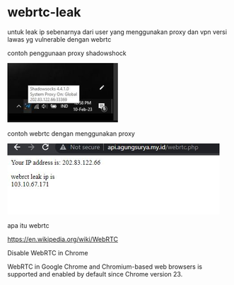 # webrtc-leak

untuk leak ip sebenarnya dari user yang menggunakan proxy dan vpn versi lawas yg vulnerable dengan webrtc

contoh penggunaan proxy shadowshock

![image](https://github.com/agungsoboru/webrtc-leak/blob/main/ss.JPG)

contoh webrtc dengan menggunakan proxy 

![image](https://github.com/agungsoboru/webrtc-leak/blob/main/api.JPG)

apa itu webrtc

https://en.wikipedia.org/wiki/WebRTC

Disable WebRTC in Chrome

WebRTC in Google Chrome and Chromium-based web browsers is supported and enabled by default since Chrome version 23.
